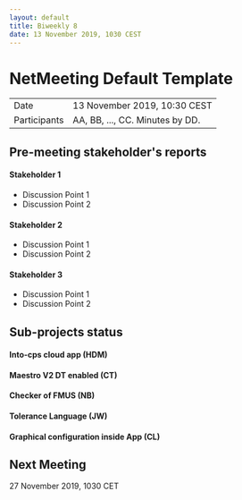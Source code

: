 ```yaml
---
layout: default
title: Biweekly 8
date: 13 November 2019, 1030 CEST
---
```


<script src="https://code.jquery.com/jquery-1.11.1.min.js">
</script>
<script src="/javascripts/edit.js"></script>
<script>setEditButonNm();</script>

# NetMeeting Default Template

|||
|---|---|
| Date | 13 November 2019, 10:30 CEST |
| Participants | AA, BB, ..., CC.  Minutes by DD. |


## Pre-meeting stakeholder's reports

<!-- Please keep in mind that the minutes are publicly available, and that
private information must be stored elsewhere.  -->

#### Stakeholder 1
* Discussion Point 1
* Discussion Point 2

#### Stakeholder 2
* Discussion Point 1
* Discussion Point 2 

#### Stakeholder 3
* Discussion Point 1
* Discussion Point 2


## Sub-projects status


#### Into-cps cloud app (HDM)

#### Maestro V2 DT enabled (CT)

#### Checker of FMUS (NB)

#### Tolerance Language (JW)

#### Graphical configuration inside App (CL)


Next Meeting
------------

27 November 2019, 1030 CET


<div id="edit_page_div"></div>
